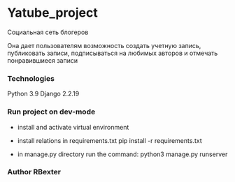 # Yatube_project
Социальная сеть блогеров

Она дает пользователям возможность создать учетную запись, публиковать записи, подписываться на любимых авторов и отмечать понравившиеся записи

### Technologies
Python 3.9
Django 2.2.19

### Run project on dev-mode
- install and activate virtual environment
- install relations in requirements.txt
pip install -r requirements.txt

- in manage.py directory run the command:
python3 manage.py runserver

### Author RBexter